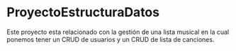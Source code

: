# ProyectoEstructuraDatos
Este proyecto esta relacionado con la gestión de una lista musical en la cual ponemos tener un CRUD de usuarios y un CRUD de lista de canciones.
